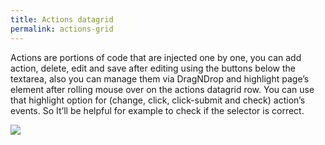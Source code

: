 ```yaml
---
title: Actions datagrid
permalink: actions-grid
---
```


Actions are portions of code that are injected one by one, you can add action, delete, edit and save after editing using the buttons below the textarea, also you can manage them via DragNDrop and highlight page’s element after rolling mouse over on the actions datagrid row. You can use that highlight option for (change, click, click-submit and check) action’s events. So It’ll be helpful for example to check if the selector is correct. 

![](/images/Actions.jpg)